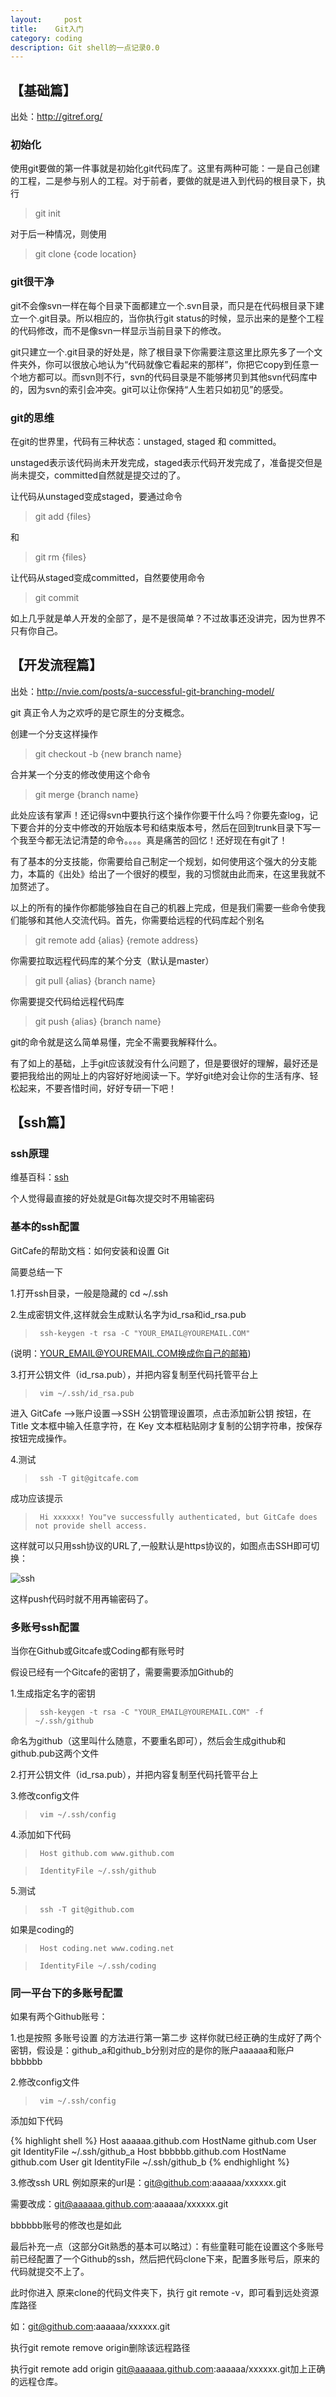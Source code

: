 ```yaml
---
layout:     post
title:    Git入门
category: coding
description: Git shell的一点记录0.0
---
```



## 【基础篇】

出处：http://gitref.org/


###  初始化


使用git要做的第一件事就是初始化git代码库了。这里有两种可能：一是自己创建的工程，二是参与别人的工程。对于前者，要做的就是进入到代码的根目录下，执行

>    git init

对于后一种情况，则使用

>    git clone {code location}



###  git很干净


git不会像svn一样在每个目录下面都建立一个.svn目录，而只是在代码根目录下建立一个.git目录。所以相应的，当你执行git status的时候，显示出来的是整个工程的代码修改，而不是像svn一样显示当前目录下的修改。


git只建立一个.git目录的好处是，除了根目录下你需要注意这里比原先多了一个文件夹外，你可以很放心地认为“代码就像它看起来的那样”，你把它copy到任意一个地方都可以。而svn则不行，svn的代码目录是不能够拷贝到其他svn代码库中的，因为svn的索引会冲突。git可以让你保持“人生若只如初见”的感受。



###  git的思维


在git的世界里，代码有三种状态：unstaged, staged 和 committed。


unstaged表示该代码尚未开发完成，staged表示代码开发完成了，准备提交但是尚未提交，committed自然就是提交过的了。


让代码从unstaged变成staged，要通过命令    

>    git add {files}

和

>    git rm {files}

让代码从staged变成committed，自然要使用命令

>    git commit


如上几乎就是单人开发的全部了，是不是很简单？不过故事还没讲完，因为世界不只有你自己。



## 【开发流程篇】

出处：http://nvie.com/posts/a-successful-git-branching-model/


git  真正令人为之欢呼的是它原生的分支概念。


创建一个分支这样操作

>    git checkout -b {new branch name}

合并某一个分支的修改使用这个命令

>    git merge {branch name}


此处应该有掌声！还记得svn中要执行这个操作你要干什么吗？你要先查log，记下要合并的分支中修改的开始版本号和结束版本号，然后在回到trunk目录下写一个我至今都无法记清楚的命令。。。。真是痛苦的回忆！还好现在有git了！



有了基本的分支技能，你需要给自己制定一个规划，如何使用这个强大的分支能力，本篇的《出处》给出了一个很好的模型，我的习惯就由此而来，在这里我就不加赘述了。



以上的所有的操作你都能够独自在自己的机器上完成，但是我们需要一些命令使我们能够和其他人交流代码。首先，你需要给远程的代码库起个别名

>    git remote add {alias} {remote address}

你需要拉取远程代码库的某个分支（默认是master）

>    git pull {alias} {branch name}

你需要提交代码给远程代码库

>    git push {alias} {branch name}

git的命令就是这么简单易懂，完全不需要我解释什么。


有了如上的基础，上手git应该就没有什么问题了，但是要很好的理解，最好还是要把我给出的网址上的内容好好地阅读一下。学好git绝对会让你的生活有序、轻松起来，不要吝惜时间，好好专研一下吧！

## 【ssh篇】

###  ssh原理

维基百科：[ssh][]

个人觉得最直接的好处就是Git每次提交时不用输密码

###  基本的ssh配置

GitCafe的帮助文档：如何安装和设置 Git

简要总结一下

1.打开ssh目录，一般是隐藏的 cd ~/.ssh

2.生成密钥文件,这样就会生成默认名字为id_rsa和id_rsa.pub

>      ssh-keygen -t rsa -C "YOUR_EMAIL@YOUREMAIL.COM"

(说明：YOUR_EMAIL@YOUREMAIL.COM换成你自己的邮箱)

3.打开公钥文件（id_rsa.pub），并把内容复制至代码托管平台上

>      vim ~/.ssh/id_rsa.pub

进入 GitCafe -->账户设置-->SSH 公钥管理设置项，点击添加新公钥 按钮，在 Title 文本框中输入任意字符，在 Key 文本框粘贴刚才复制的公钥字符串，按保存按钮完成操作。

4.测试

>      ssh -T git@gitcafe.com

成功应该提示

>      Hi xxxxxx! You"ve successfully authenticated, but GitCafe does not provide shell access.

这样就可以只用ssh协议的URL了,一般默认是https协议的，如图点击SSH即可切换：

![ssh](/images/git-notes/1.jpg)

这样push代码时就不用再输密码了。

###  多账号ssh配置

当你在Github或Gitcafe或Coding都有账号时

假设已经有一个Gitcafe的密钥了，需要需要添加Github的

1.生成指定名字的密钥

>      ssh-keygen -t rsa -C "YOUR_EMAIL@YOUREMAIL.COM" -f ~/.ssh/github

命名为github（这里叫什么随意，不要重名即可），然后会生成github和github.pub这两个文件

2.打开公钥文件（id_rsa.pub），并把内容复制至代码托管平台上

3.修改config文件

>      vim ~/.ssh/config

4.添加如下代码

>      Host github.com www.github.com

>      IdentityFile ~/.ssh/github

5.测试

>      ssh -T git@github.com

如果是coding的

>      Host coding.net www.coding.net

>      IdentityFile ~/.ssh/coding

### 同一平台下的多账号配置

如果有两个Github账号：

1.也是按照 多账号设置 的方法进行第一第二步
这样你就已经正确的生成好了两个密钥，假设是：github_a和github_b分别对应的是你的账户aaaaaa和账户bbbbbb

2.修改config文件

>      vim ~/.ssh/config

添加如下代码

{% highlight shell %}
Host aaaaaa.github.com
HostName github.com
User git
IdentityFile ~/.ssh/github_a
Host bbbbbb.github.com
HostName github.com
User git
IdentityFile ~/.ssh/github_b
{% endhighlight %}

3.修改ssh URL
例如原来的url是：git@github.com:aaaaaa/xxxxxx.git

需要改成：git@aaaaaa.github.com:aaaaaa/xxxxxx.git

bbbbbb账号的修改也是如此


最后补充一点（这部分Git熟悉的基本可以略过）：有些童鞋可能在设置这个多账号前已经配置了一个Github的ssh，然后把代码clone下来，配置多账号后，原来的代码就提交不上了。

此时你进入 原来clone的代码文件夹下，执行 git remote -v，即可看到远处资源库路径

如：git@github.com:aaaaaa/xxxxxx.git

执行git remote remove origin删除该远程路径

执行git remote add origin git@aaaaaa.github.com:aaaaaa/xxxxxx.git加上正确的远程仓库。

[ssh]: http://en.wikipedia.org/wiki/SSH